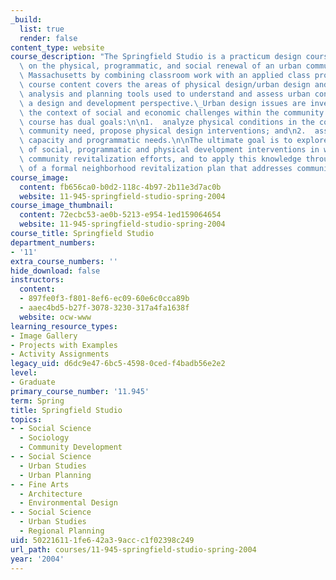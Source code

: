 ```yaml
---
_build:
  list: true
  render: false
content_type: website
course_description: "The Springfield Studio is a practicum design course that focuses\
  \ on the physical, programmatic, and social renewal of an urban community in Springfield,\
  \ Massachusetts by combining classroom work with an applied class project.\_The\
  \ course content covers the areas of physical design/urban design and the related\
  \ analysis and planning tools used to understand and assess urban conditions from\
  \ a design and development perspective.\_Urban design issues are investigated in\
  \ the context of social and economic challenges within the community.\_Thus, the\
  \ course has dual goals:\n\n1.  analyze physical conditions in the community, assess\
  \ community need, propose physical design interventions; and\n2.  assess community\
  \ capacity and programmatic needs.\n\nThe ultimate goal is to explore the integration\
  \ of social, programmatic and physical development interventions in ways that reinforce\
  \ community revitalization efforts, and to apply this knowledge through the development\
  \ of a formal neighborhood revitalization plan that addresses community needs.\n"
course_image:
  content: fb656ca0-b0d2-118c-4b97-2b11e3d7ac0b
  website: 11-945-springfield-studio-spring-2004
course_image_thumbnail:
  content: 72ecbc53-ae0b-5213-e954-1ed159064654
  website: 11-945-springfield-studio-spring-2004
course_title: Springfield Studio
department_numbers:
- '11'
extra_course_numbers: ''
hide_download: false
instructors:
  content:
  - 897fe0f3-f801-8ef6-ec09-60e6c0cca89b
  - aaec4bd5-b27f-3078-3230-317a4fa1638f
  website: ocw-www
learning_resource_types:
- Image Gallery
- Projects with Examples
- Activity Assignments
legacy_uid: d6dc9e47-6bc5-4598-0ced-f4badb56e2e2
level:
- Graduate
primary_course_number: '11.945'
term: Spring
title: Springfield Studio
topics:
- - Social Science
  - Sociology
  - Community Development
- - Social Science
  - Urban Studies
  - Urban Planning
- - Fine Arts
  - Architecture
  - Environmental Design
- - Social Science
  - Urban Studies
  - Regional Planning
uid: 50221611-1fe6-42a3-9acc-c1f02398c249
url_path: courses/11-945-springfield-studio-spring-2004
year: '2004'
---
```

